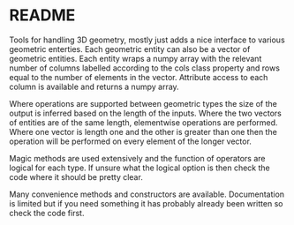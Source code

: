 # README #

Tools for handling 3D geometry, mostly just adds a nice interface to various geometric enterties. Each geometric entity can also be a vector of geometric entities. Each entity wraps a numpy array with the relevant number of columns labelled according to the cols class property and rows equal to the number of elements in the vector. Attribute access to each column is available and returns a numpy array. 

Where operations are supported between geometric types the size of the output is inferred based on the length of the inputs. Where the two vectors of entities are of the same length, elementwise operations are performed. Where one vector is length one and the other is greater than one then the operation will be performed on every element of the longer vector. 

Magic methods are used extensively and the function of operators are logical for each type. If unsure what the logical option is then check the code where it should be pretty clear. 

Many convenience methods and constructors are available. Documentation is limited but if you need something it has probably already been written so check the code first. 